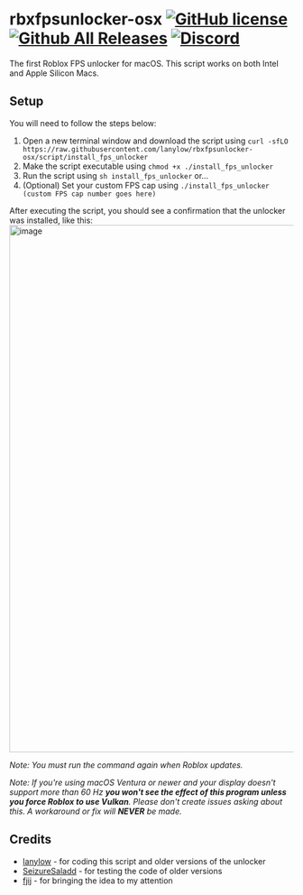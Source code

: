# rbxfpsunlocker-osx [![GitHub license](https://img.shields.io/github/license/lanylow/rbxfpsunlocker-osx?color=informational)](https://github.com/lanylow/rbxfpsunlocker-osx/blob/main/LICENSE) [![Github All Releases](https://img.shields.io/github/downloads/lanylow/rbxfpsunlocker-osx/total.svg?color=informational)]() [![Discord](https://img.shields.io/badge/chat-discord-informational)](https://discord.gg/MrtJvV5tKv)

The first Roblox FPS unlocker for macOS. This script works on both Intel and Apple Silicon Macs.

## Setup

You will need to follow the steps below:

1. Open a new terminal window and download the script using `curl -sfLO https://raw.githubusercontent.com/lanylow/rbxfpsunlocker-osx/script/install_fps_unlocker`
2. Make the script executable using `chmod +x ./install_fps_unlocker`
3. Run the script using `sh install_fps_unlocker` or...
4. (Optional) Set your custom FPS cap using `./install_fps_unlocker (custom FPS cap number goes here)`

After executing the script, you should see a confirmation that the unlocker was installed, like this:
<img width="935" alt="image" src="https://github.com/lanylow/rbxfpsunlocker-osx/assets/31806776/2de65444-82c0-4a79-b387-58cdd3c96d2c">

*Note: You must run the command again when Roblox updates.*

*Note: If you're using macOS Ventura or newer and your display doesn't support more than 60 Hz **you won't see the effect of this program unless you force Roblox to use Vulkan**. Please don't create issues asking about this. A workaround or fix will **NEVER** be made.*

## Credits
 
 - [lanylow](https://github.com/lanylow) - for coding this script and older versions of the unlocker
 - [SeizureSaladd](https://github.com/SeizureSaladd) - for testing the code of older versions
 - [fjij](https://github.com/fjij) - for bringing the idea to my attention